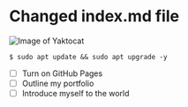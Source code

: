 # Changed index.md file

![Image of Yaktocat](https://octodex.github.com/images/yaktocat.png)

```
$ sudo apt update && sudo apt upgrade -y
```

- [ ] Turn on GitHub Pages
- [ ] Outline my portfolio
- [ ] Introduce myself to the world
